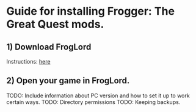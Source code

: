 # Guide for installing Frogger: The Great Quest mods.

## 1) Download FrogLord
Instructions: [here](../../download-froglord.md)

## 2) Open your game in FrogLord.

TODO: Include information about PC version and how to set it up to work certain ways.
TODO: Directory permissions
TODO: Keeping backups.